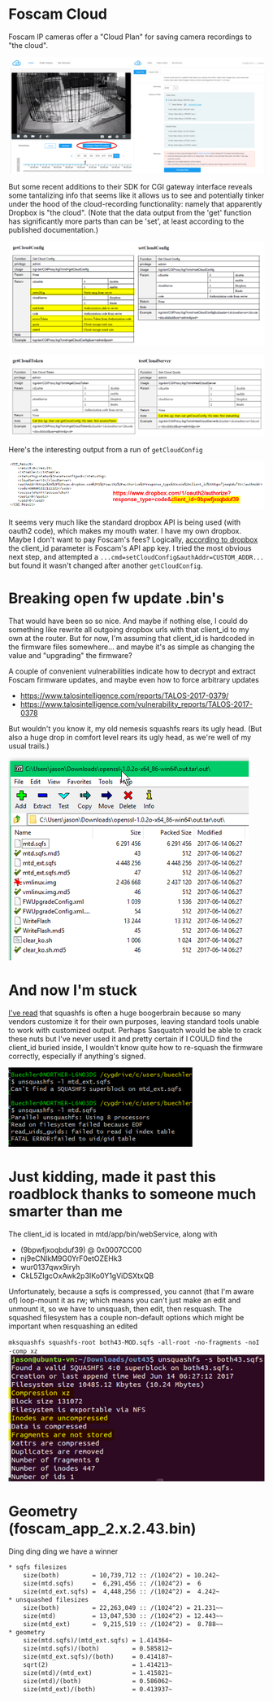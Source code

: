 # Foscam Cloud

Foscam IP cameras offer a "Cloud Plan" for saving camera recordings to "the cloud". 

![cloud recording plan interface](cloud-recording-plan.png)	


But some recent additions to their SDK for CGI gateway interface reveals some tantalizing info that seems like it allows us to see and potentially tinker under the hood of the cloud-recording functionality: namely that apparently Dropbox is "the cloud". (Note that the data output from the 'get' function has significantly more parts than can be 'set', at least according to the published documentation.)

![cloud verbs from cgi sdk](cgi-cloud-configs.png)	

![other cloud verbs from cgi sdk](cgi-cloud-other.png)


Here's the interesting output from a run of `getCloudConfig` 

![actual output from getconfig](example-getconfig.png)	


It seems very much like the standard dropbox API is being used (with oauth2 code), which makes my mouth water. I have my own dropbox. Maybe I don't want to pay Foscam's fees?  Logically, [according to dropbox](https://blogs.dropbox.com/developers/2013/07/using-oauth-2-0-with-the-core-api/) the client_id parameter is Foscam's API app key. I tried the most obvious next step, and attempted a `...cmd=setCloudConfig&authAddr=CUSTOM_ADDR...` but found it wasn't changed after another `getCloudConfig`.


# Breaking open fw update .bin's

That would have been so so nice. And maybe if nothing else, I could do something like rewrite all outgoing dropbox urls with that client_id to my own at the router. But for now, I'm assuming that client_id is hardcoded in the firmware files somewhere... and maybe it's as simple as changing the value and "upgrading" the firmware?  

A couple of convenient vulnerabilities indicate how to decrypt and extract Foscam firmware updates, and maybe even how to force arbitrary updates
* https://www.talosintelligence.com/reports/TALOS-2017-0379/
* https://www.talosintelligence.com/vulnerability_reports/TALOS-2017-0378


But wouldn't you know it, my old nemesis squashfs rears its ugly head. (But also a huge drop in comfort level rears its ugly head, as we're well of my usual trails.)

![firmware package decrypted and expanded](firmware-upgrade-decrypted.png)	


# And now I'm stuck

[I've read](http://www.devttys0.com/2014/08/mucking-about-with-squashfs/) that squashfs is often a huge boogerbrain because so many vendors customize it for their own purposes, leaving standard tools unable to work with customized output. Perhaps Sasquatch would be able to crack these nuts but I've never used it and pretty certain if I COULD find the client_id buried inside, I wouldn't know quite how to re-squash the firmware correctly, especially if anything's signed.

![squashfs files are nonstandard](sqfs-files-nonstandard.png)


# Just kidding, made it past this roadblock thanks to someone much smarter than me

The client_id is located in mtd/app/bin/webService, along with
* (9bpwfjxoqbduf39) @ 0x0007CC00
* nj9eCNlkM9G0YrF0etOZEHk3
* wur0137qwx9iryh
* CkL5ZIgcOxAwk2p3IKo0Y1gViDSXtxQB

Unfortunately, because a sqfs is compressed, you cannot (that I'm aware of) loop-mount it as rw; which means you can't just make an edit and unmount it, so we have to unsquash, then edit, then resquash. The squashed filesystem has a couple non-default options which might be important when resquashing an edited

`mksquashfs squashfs-root both43-MOD.sqfs -all-root -no-fragments -noI -comp xz`
![squashfs properties](sqfs-default-diffs.png)


# Geometry (foscam_app_2.x.2.43.bin)

Ding ding ding we have a winner
```
* sqfs filesizes
    size(both)         = 10,739,712 :: /(1024^2) = 10.242~
    size(mtd.sqfs)     =  6,291,456 :: /(1024^2) =  6
    size(mtd_ext.sqfs) =  4,448,256 :: /(1024^2) =  4.242~
* unsquashed filesizes
    size(both)         = 22,263,049 :: /(1024^2) = 21.231~~
    size(mtd)          = 13,047,530 :: /(1024^2) = 12.443~~
    size(mtd_ext)      =  9,215,519 :: /(1024^2) =  8.788~~
* geometry
    size(mtd.sqfs)/(mtd_ext.sqfs) = 1.414364~
    size(mtd.sqfs)/(both)         = 0.585812~
    size(mtd_ext.sqfs)/(both)     = 0.414187~
    sqrt(2)                       = 1.414213~
    size(mtd)/(mtd_ext)           = 1.415821~
    size(mtd)/(both)              = 0.586062~
    size(mtd_ext)/(both)          = 0.413937~
```
